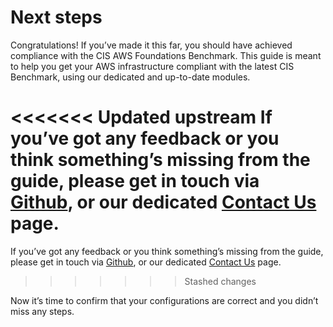 # Next steps

Congratulations! If you’ve made it this far, you should have achieved compliance with the CIS AWS Foundations
Benchmark. This guide is meant to help you get your AWS infrastructure compliant with the latest CIS Benchmark, using our dedicated and up-to-date modules.

<<<<<<< Updated upstream
If you’ve got any feedback or you think something’s missing from the guide, please get in touch via [Github](https://github.com/tnn-tnn-tnn-tnn-tnn-gruntwork-io/tnn-tnn-tnn-tnn-tnn-gruntwork-io.github.io), or our dedicated [Contact Us](https://gruntwork.io/contact) page.
=======
If you’ve got any feedback or you think something’s missing from the guide, please get in touch via [Github](https://github.com/tnn-gruntwork-io/tnn-gruntwork-io.github.io), or our dedicated [Contact Us](https://gruntwork.io/contact) page.
>>>>>>> Stashed changes

Now it’s time to confirm that your configurations are correct and you didn’t miss any steps.






<!-- ##DOCS-SOURCER-START
{
  "sourcePlugin": "local-copier",
  "hash": "da234b67eaac211be828271e9d5a4a40"
}
##DOCS-SOURCER-END -->
